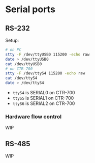 # Serial ports

## RS-232

Setup:

```sh
# on PC
stty -F /dev/ttyUSB0 115200 -echo raw
date > /dev/ttyUSB0
cat /dev/ttyUSB0
# on CTR-700
stty -F /dev/ttyS4 115200 -echo raw
cat /dev/ttyS4
date > /dev/ttyS4
```

- `ttyS4` is SERIAL0 on CTR-700
- `ttyS5` is SERIAL1 on CTR-700
- `ttyS6` is SERIAL2 on CTR-700

### Hardware flow control

WIP

## RS-485

WIP
